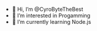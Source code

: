 - 👋 Hi, I’m @CyroByteTheBest
- 👀 I’m interested in Progamming
- 🌱 I’m currently learning Node.js 

<!---
CyroByteTheBest/CyroByteTheBest is a ✨ special ✨ repository because its `README.md` (this file) appears on your GitHub profile.
You can click the Preview link to take a look at your changes.
--->
